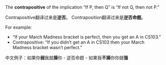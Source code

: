 The **contrapositive** of the implication “If P, then Q” is “If not Q, then not P.”

Contrapositive翻译过来是**逆否**。
Contraposition翻译过来是**逆否命题**。

For example:
 - “If your March Madness bracket is perfect, then you get an A in CS103.”
 - Contrapositive: “If you didn’t get an A in CS103 then your March Madness bracket wasn’t perfect.”

中文例子：如果你**弱**我就**揍**你 - 逆否命题 - 如果我**不揍**你你就**强**

